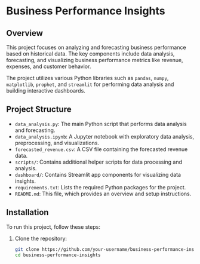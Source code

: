 # Business Performance Insights

## Overview

This project focuses on analyzing and forecasting business performance based on historical data. The key components include data analysis, forecasting, and visualizing business performance metrics like revenue, expenses, and customer behavior.

The project utilizes various Python libraries such as `pandas`, `numpy`, `matplotlib`, `prophet`, and `streamlit` for performing data analysis and building interactive dashboards.

## Project Structure

- `data_analysis.py`: The main Python script that performs data analysis and forecasting.
- `data_analysis.ipynb`: A Jupyter notebook with exploratory data analysis, preprocessing, and visualizations.
- `forecasted_revenue.csv`: A CSV file containing the forecasted revenue data.
- `scripts/`: Contains additional helper scripts for data processing and analysis.
- `dashboard/`: Contains Streamlit app components for visualizing data insights.
- `requirements.txt`: Lists the required Python packages for the project.
- `README.md`: This file, which provides an overview and setup instructions.

## Installation

To run this project, follow these steps:

1. Clone the repository:

   ```bash
   git clone https://github.com/your-username/business-performance-insights.git
   cd business-performance-insights
